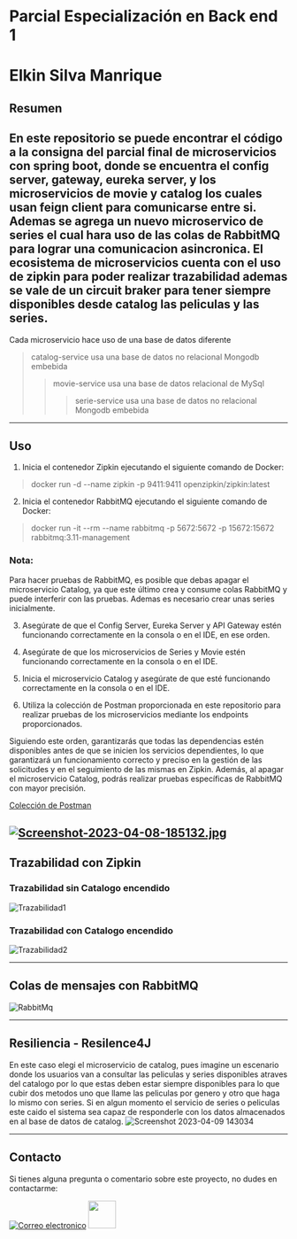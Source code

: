 # Parcial Especialización en Back end 1

# Elkin Silva Manrique

## Resumen

En este repositorio se puede encontrar el código a la consigna del parcial final de microservicios con spring boot, donde se
encuentra el
config server, gateway, eureka server, y los microservicios de movie y catalog los cuales usan feign client para
comunicarse entre si. Ademas se agrega un nuevo microservico de series el cual hara uso de las colas de RabbitMQ 
para lograr una comunicacion asincronica. El ecosistema de microservicios cuenta con el uso de zipkin
para poder realizar trazabilidad ademas se vale de un circuit braker para tener siempre disponibles desde catalog las
peliculas y las series.
---
Cada microservicio hace uso de una base de datos diferente

> catalog-service usa una base de datos no relacional Mongodb embebida 
> > movie-service usa una base de datos relacional de MySql
> > >serie-service usa una base de datos no relacional Mongodb embebida
---
## Uso

1. Inicia el contenedor Zipkin ejecutando el siguiente comando de Docker:

>docker run -d --name zipkin -p 9411:9411 openzipkin/zipkin:latest

2. Inicia el contenedor RabbitMQ ejecutando el siguiente comando de Docker:

>docker run -it --rm --name rabbitmq -p 5672:5672 -p 15672:15672 rabbitmq:3.11-management
 
### Nota: 
Para hacer pruebas de RabbitMQ, es posible que debas apagar el microservicio Catalog, ya que este último crea y consume colas RabbitMQ 
y puede interferir con las pruebas. Ademas es necesario crear unas series inicialmente.

3. Asegúrate de que el Config Server, Eureka Server y API Gateway estén funcionando 
correctamente en la consola o en el IDE, en ese orden.

4. Asegúrate de que los microservicios de Series y Movie estén 
funcionando correctamente en la consola o en el IDE.

5. Inicia el microservicio Catalog y asegúrate de que esté funcionando
correctamente en la consola o en el IDE.

6. Utiliza la colección de Postman proporcionada en este repositorio para realizar pruebas de 
los microservicios mediante los endpoints proporcionados.

Siguiendo este orden, garantizarás que todas las dependencias estén disponibles antes de que se inicien los servicios dependientes,
lo que garantizará un funcionamiento correcto y preciso en la gestión de las solicitudes y en el seguimiento de las mismas en Zipkin.
Además, al apagar el microservicio Catalog, podrás realizar pruebas específicas de RabbitMQ con mayor precisión.

[Colección de Postman](./Parcial-microservicios-elkin-silva-part-2.postman_collection.json)

[![Screenshot-2023-04-08-185132.jpg](https://i.postimg.cc/sXSjswdB/Screenshot-2023-04-08-185132.jpg)](https://postimg.cc/qhJVGc70)
---

## Trazabilidad con Zipkin
### Trazabilidad sin Catalogo encendido
![Trazabilidad1](https://user-images.githubusercontent.com/52393397/230747820-f974cb7c-6149-467f-8978-abc1bea1b13b.gif)
### Trazabilidad con Catalogo encendido
![Trazabilidad2](https://user-images.githubusercontent.com/52393397/230748373-f7540867-1b67-4ab3-b3be-9be0d1eb0e62.gif)

---

## Colas de mensajes con RabbitMQ
![RabbitMq](https://user-images.githubusercontent.com/52393397/230748183-fd64529e-2b64-46d4-8b01-9d317947a0b7.gif)

---

## Resiliencia - Resilence4J
En este caso elegi el microservicio de catalog, pues imagine un escenario donde los usuarios van a consultar las peliculas y series
disponibles atraves del catalogo por lo que estas deben estar siempre disponibles para lo que cubir dos metodos uno que llame las peliculas por genero 
y otro que haga lo mismo con series. Si en algun momento el servicio de series o peliculas este caido el sistema sea capaz de responderle
con los datos almacenados en al base de datos de catalog.
![Screenshot 2023-04-09 143034](https://user-images.githubusercontent.com/52393397/230792830-ea5b5208-c8da-43ca-b97b-68894cf21aad.jpeg)



---

## Contacto

Si tienes alguna pregunta o comentario sobre este proyecto, no dudes en contactarme:

[![Correo electronico](https://ssl.gstatic.com/ui/v1/icons/mail/rfr/logo_gmail_lockup_dark_1x_r5.png)](mailto:elkinsilvamanrique@gmail.com)
[<img src="https://cdn-icons-png.flaticon.com/512/174/174857.png" width="50" height="50">](https://www.linkedin.com/in/elkinssm/)

